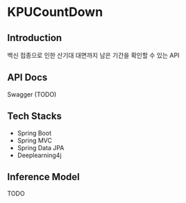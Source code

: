 # KPUCountDown

## Introduction

백신 접종으로 인한 산기대 대면까지 남은 기간을 확인할 수 있는 API

## API Docs

Swagger (TODO)

## Tech Stacks

* Spring Boot
* Spring MVC
* Spring Data JPA
* Deeplearning4j

## Inference Model

TODO
